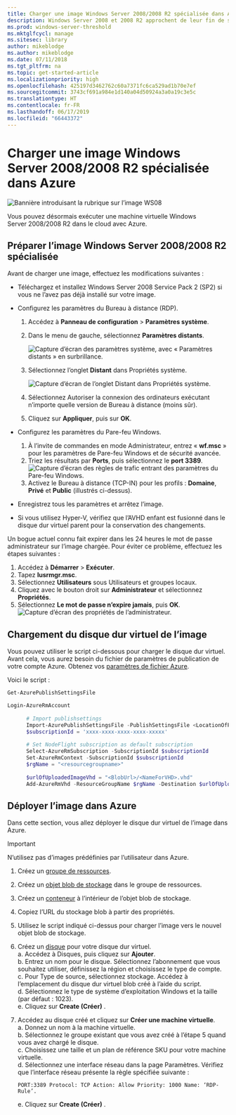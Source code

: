 ```yaml
---
title: Charger une image Windows Server 2008/2008 R2 spécialisée dans Azure
description: Windows Server 2008 et 2008 R2 approchent de leur fin de service. Découvrez comment basculer vers Azure en hébergeant Windows Server dans le cloud.
ms.prod: windows-server-threshold
ms.mktglfcycl: manage
ms.sitesec: library
author: mikeblodge
ms.author: mikeblodge
ms.date: 07/11/2018
ms.tgt_pltfrm: na
ms.topic: get-started-article
ms.localizationpriority: high
ms.openlocfilehash: 425197d3462762c60a7371fc6ca529ad1b70e7ef
ms.sourcegitcommit: 3743cf691a984e1d140a04d50924a3a0a19c3e5c
ms.translationtype: HT
ms.contentlocale: fr-FR
ms.lasthandoff: 06/17/2019
ms.locfileid: "66443372"
---
```

# <a name="upload-a-windows-server-20082008-r2-specialized-image-to-azure"></a>Charger une image Windows Server 2008/2008 R2 spécialisée dans Azure 

![Bannière introduisant la rubrique sur l’image WS08](media/WS08-image-banner-large.png)

Vous pouvez désormais exécuter une machine virtuelle Windows Server 2008/2008 R2 dans le cloud avec Azure. 

## <a name="prep-the-windows-server-20082008-r2-specialized-image"></a>Préparer l’image Windows Server 2008/2008 R2 spécialisée
Avant de charger une image, effectuez les modifications suivantes :

- Téléchargez et installez Windows Server 2008 Service Pack 2 (SP2) si vous ne l’avez pas déjà installé sur votre image.

- Configurez les paramètres du Bureau à distance (RDP).
  1. Accédez à **Panneau de configuration** > **Paramètres système**.   
  2. Dans le menu de gauche, sélectionnez **Paramètres distants**.

     ![Capture d’écran des paramètres système, avec « Paramètres distants » en surbrillance.](media/1a_remote_settings.png)

  3. Sélectionnez l’onglet **Distant** dans Propriétés système.   

     ![Capture d’écran de l’onglet Distant dans Propriétés système.](media/2c_sysprops.png)

  4. Sélectionnez Autoriser la connexion des ordinateurs exécutant n’importe quelle version de Bureau à distance (moins sûr).   
  5. Cliquez sur **Appliquer**, puis sur **OK**.
- Configurez les paramètres du Pare-feu Windows.   
   1. À l’invite de commandes en mode Administrateur, entrez « **wf.msc** » pour les paramètres de Pare-feu Windows et de sécurité avancée.   
   2. Triez les résultats par **Ports**, puis sélectionnez le **port 3389**.   
     ![Capture d’écran des règles de trafic entrant des paramètres du Pare-feu Windows.](media/3b_inboundrules.png)   
   3. Activez le Bureau à distance (TCP-IN) pour les profils : **Domaine**, **Privé** et **Public** (illustrés ci-dessus).

- Enregistrez tous les paramètres et arrêtez l’image.   
- Si vous utilisez Hyper-V, vérifiez que l’AVHD enfant est fusionné dans le disque dur virtuel parent pour la conservation des changements.

Un bogue actuel connu fait expirer dans les 24 heures le mot de passe administrateur sur l’image chargée. Pour éviter ce problème, effectuez les étapes suivantes : 

1. Accédez à **Démarrer** > **Exécuter**.
2. Tapez **lusrmgr.msc**.
3. Sélectionnez **Utilisateurs** sous Utilisateurs et groupes locaux.
4. Cliquez avec le bouton droit sur **Administrateur** et sélectionnez **Propriétés**.
5. Sélectionnez **Le mot de passe n’expire jamais**, puis **OK**.
![Capture d’écran des propriétés de l’administrateur.](media/6_adminprops.png)

## <a name="uploading-the-image-vhd"></a>Chargement du disque dur virtuel de l’image
Vous pouvez utiliser le script ci-dessous pour charger le disque dur virtuel. Avant cela, vous aurez besoin du fichier de paramètres de publication de votre compte Azure. Obtenez vos [paramètres de fichier Azure](https://azure.microsoft.com/downloads/).

Voici le script :

```powershell
Get-AzurePublishSettingsFile 

Login-AzureRmAccount
 
      # Import publishsettings
      Import-AzurePublishSettingsFile -PublishSettingsFile <LocationOfPublishingFile>
      $subscriptionId = 'xxxx-xxxx-xxxx-xxxx-xxxxx'
 
      # Set NodeFlight subscription as default subscription
      Select-AzureRmSubscription -SubscriptionId $subscriptionId
      Set-AzureRmContext -SubscriptionId $subscriptionId
      $rgName = "<resourcegroupname>"
    
      $urlOfUploadedImageVhd = "<BlobUrl>/<NameForVHD>.vhd"
      Add-AzureRmVhd -ResourceGroupName $rgName -Destination $urlOfUploadedImageVhd -LocalFilePath "<FilePath>"  
```
## <a name="deploy-the-image-in-azure"></a>Déployer l’image dans Azure
Dans cette section, vous allez déployer le disque dur virtuel de l’image dans Azure. 

> [!IMPORTANT]
> N’utilisez pas d’images prédéfinies par l’utilisateur dans Azure.

1.  Créez un [groupe de ressources](https://docs.microsoft.com/rest/api/resources/resourcegroups/createorupdate). 
2.  Créez un [objet blob de stockage](https://docs.microsoft.com/rest/api/storageservices/put-blob) dans le groupe de ressources.
3.  Créez un [conteneur](https://docs.microsoft.com/rest/api/storageservices/create-container) à l’intérieur de l’objet blob de stockage.
4.  Copiez l’URL du stockage blob à partir des propriétés.
5.  Utilisez le script indiqué ci-dessus pour charger l’image vers le nouvel objet blob de stockage.
6.  Créez un [disque](https://docs.microsoft.com/azure/virtual-machines/windows/prepare-for-upload-vhd-image) pour votre disque dur virtuel.   
     a. Accédez à Disques, puis cliquez sur **Ajouter**.  
     b. Entrez un nom pour le disque. Sélectionnez l’abonnement que vous souhaitez utiliser, définissez la région et choisissez le type de compte.   
     c. Pour Type de source, sélectionnez stockage. Accédez à l’emplacement du disque dur virtuel blob créé à l’aide du script.  
     d. Sélectionnez le type de système d’exploitation Windows et la taille (par défaut : 1023).   
     e. Cliquez sur **Create (Créer)** .   

7.  Accédez au disque créé et cliquez sur **Créer une machine virtuelle**.   
     a. Donnez un nom à la machine virtuelle.   
     b. Sélectionnez le groupe existant que vous avez créé à l’étape 5 quand vous avez chargé le disque.   
     c. Choisissez une taille et un plan de référence SKU pour votre machine virtuelle.   
     d. Sélectionnez une interface réseau dans la page Paramètres. Vérifiez que l’interface réseau présente la règle spécifiée suivante :
 
        PORT:3389 Protocol: TCP Action: Allow Priority: 1000 Name: ‘RDP-Rule’.   
     e. Cliquez sur **Create (Créer)** .




